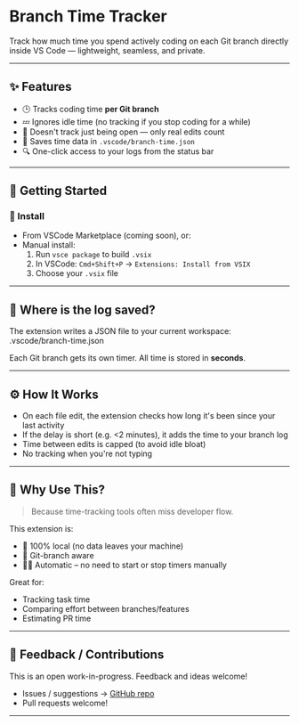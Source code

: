 # Branch Time Tracker

Track how much time you spend actively coding on each Git branch directly inside VS Code — lightweight, seamless, and private.

---

## ✨ Features

- 🕒 Tracks coding time **per Git branch**
- 💤 Ignores idle time (no tracking if you stop coding for a while)
- 🚫 Doesn't track just being open — only real edits count
- 💾 Saves time data in `.vscode/branch-time.json`
- 🔍 One-click access to your logs from the status bar

---

## 🚀 Getting Started

### 🔌 Install

- From VSCode Marketplace (coming soon), or:
- Manual install:
  1. Run `vsce package` to build `.vsix`
  2. In VSCode: `Cmd+Shift+P` → `Extensions: Install from VSIX`
  3. Choose your `.vsix` file

---

## 📂 Where is the log saved?

The extension writes a JSON file to your current workspace: .vscode/branch-time.json

Each Git branch gets its own timer. All time is stored in **seconds**.

---

## ⚙️ How It Works

- On each file edit, the extension checks how long it's been since your last activity
- If the delay is short (e.g. <2 minutes), it adds the time to your branch log
- Time between edits is capped (to avoid idle bloat)
- No tracking when you're not typing

---

## 🧠 Why Use This?

> Because time-tracking tools often miss developer flow.

This extension is:

- 🔐 100% local (no data leaves your machine)
- 🧩 Git-branch aware
- 🧘‍♀️ Automatic – no need to start or stop timers manually

Great for:

- Tracking task time
- Comparing effort between branches/features
- Estimating PR time

---

## 💬 Feedback / Contributions

This is an open work-in-progress. Feedback and ideas welcome!

- Issues / suggestions → [GitHub repo](https://github.com/yourname/branch-time-tracker)
- Pull requests welcome!

---
